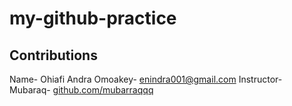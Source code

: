 # my-github-practice
## Contributions
Name- Ohiafi Andra Omoakey- [enindra001@gmail.com](mailto:enindra001@gmail.com)
Instructor- Mubaraq- [github.com/mubarraqqq](https://github.com/mubarraqqq)
